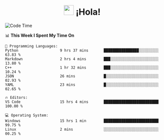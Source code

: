 <div align="center"><h1><img src="https://github.com/blackcater/blackcater/raw/main/images/Hi.gif" height="32"/> ¡Hola!</h1>
</div>

<!--START_SECTION:waka-->
![Code Time](http://img.shields.io/badge/Code%20Time-634%20hrs%2029%20mins-blue)

📊 **This Week I Spent My Time On** 

```text
💬 Programming Languages: 
Python                   9 hrs 37 mins       ████████████████░░░░░░░░░   63.83 % 
Markdown                 2 hrs 4 mins        ███░░░░░░░░░░░░░░░░░░░░░░   13.80 % 
C++                      1 hr 32 mins        ███░░░░░░░░░░░░░░░░░░░░░░   10.24 % 
JSON                     26 mins             █░░░░░░░░░░░░░░░░░░░░░░░░   02.93 % 
YAML                     23 mins             █░░░░░░░░░░░░░░░░░░░░░░░░   02.65 % 

🔥 Editors: 
VS Code                  15 hrs 4 mins       █████████████████████████   100.00 % 

💻 Operating System: 
Windows                  15 hrs 1 min        █████████████████████████   99.75 % 
Linux                    2 mins              ░░░░░░░░░░░░░░░░░░░░░░░░░   00.25 % 
```


<!--END_SECTION:waka-->